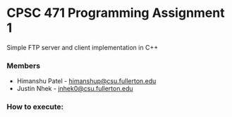 # CPSC 471 Programming Assignment 1

Simple FTP server and client implementation in C++

### Members
* Himanshu Patel - himanshup@csu.fullerton.edu
* Justin Nhek - jnhek0@csu.fullerton.edu
### How to execute:
